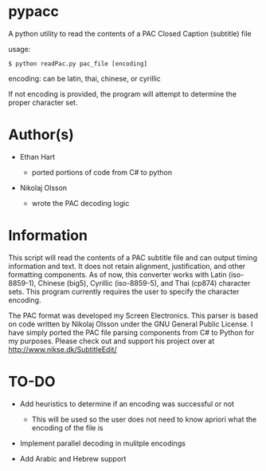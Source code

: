 pypacc
======

A python utility to read the contents of a PAC Closed Caption (subtitle) file

usage:

    $ python readPac.py pac_file [encoding]

encoding: can be latin, thai, chinese, or cyrillic

If not encoding is provided, the program will attempt to determine the proper
character set.


Author(s)
=========

- Ethan Hart
    - ported portions of code from C# to python

- Nikolaj Olsson
    - wrote the PAC decoding logic


Information
===========

This script will read the contents of a PAC subtitle file and can output
timing information and text. It does not retain alignment, justification, and
other formatting components. As of now, this converter works with Latin
(iso-8859-1), Chinese (big5), Cyrillic (iso-8859-5), and Thai (cp874) character
sets. This program currently requires the user to specify the character encoding.

The PAC format was developed my Screen Electronics.
This parser is based on code written by Nikolaj Olsson under the GNU General
Public License. I have simply ported the PAC file parsing components from C#
to Python for my purposes. Please check out and support his project over at
http://www.nikse.dk/SubtitleEdit/


TO-DO
=====

- Add heuristics to determine if an encoding was successful or not
    - This will be used so the user does not need to know apriori what the
      encoding of the file is

- Implement parallel decoding in mulitple encodings

- Add Arabic and Hebrew support
